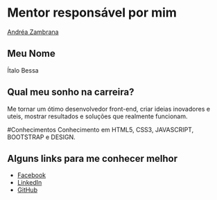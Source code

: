 # Mentor responsável por mim

[Andréa Zambrana](/profiles/mentors/profiles/andrea_zambrana.md)

## Meu Nome

Ítalo Bessa

## Qual meu sonho na carreira?

Me tornar um ótimo desenvolvedor front-end, criar ideias inovadores e uteis, mostrar resultados e soluções que realmente funcionam.

#Conhecimentos
Conhecimento em HTML5, CSS3, JAVASCRIPT, BOOTSTRAP e DESIGN.

## Alguns links para me conhecer melhor

- [Facebook](https://www.facebook.com/brenda.rayane.564)
- [LinkedIn](https://br.linkedin.com/in/ítalo-bessa-1a291111a)
- [GitHub](https://github.com/ytalobessa)
